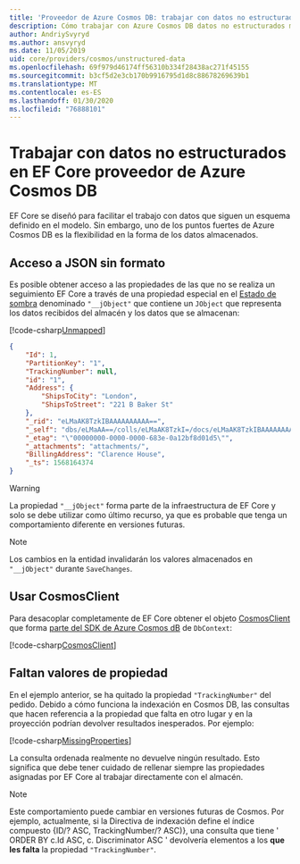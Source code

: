 ```yaml
---
title: 'Proveedor de Azure Cosmos DB: trabajar con datos no estructurados EF Core'
description: Cómo trabajar con Azure Cosmos DB datos no estructurados mediante Entity Framework Core
author: AndriySvyryd
ms.author: ansvyryd
ms.date: 11/05/2019
uid: core/providers/cosmos/unstructured-data
ms.openlocfilehash: 69f979d46174ff56310b334f28438ac271f45155
ms.sourcegitcommit: b3cf5d2e3cb170b9916795d1d8c88678269639b1
ms.translationtype: MT
ms.contentlocale: es-ES
ms.lasthandoff: 01/30/2020
ms.locfileid: "76888101"
---
```

# <a name="working-with-unstructured-data-in-ef-core-azure-cosmos-db-provider"></a>Trabajar con datos no estructurados en EF Core proveedor de Azure Cosmos DB

EF Core se diseñó para facilitar el trabajo con datos que siguen un esquema definido en el modelo. Sin embargo, uno de los puntos fuertes de Azure Cosmos DB es la flexibilidad en la forma de los datos almacenados.

## <a name="accessing-the-raw-json"></a>Acceso a JSON sin formato

Es posible obtener acceso a las propiedades de las que no se realiza un seguimiento EF Core a través de una propiedad especial en el [Estado de sombra](../../modeling/shadow-properties.md) denominado `"__jObject"` que contiene un `JObject` que representa los datos recibidos del almacén y los datos que se almacenan:

[!code-csharp[Unmapped](../../../../samples/core/Cosmos/UnstructuredData/Sample.cs?highlight=23,24&name=Unmapped)]

``` json
{
    "Id": 1,
    "PartitionKey": "1",
    "TrackingNumber": null,
    "id": "1",
    "Address": {
        "ShipsToCity": "London",
        "ShipsToStreet": "221 B Baker St"
    },
    "_rid": "eLMaAK8TzkIBAAAAAAAAAA==",
    "_self": "dbs/eLMaAA==/colls/eLMaAK8TzkI=/docs/eLMaAK8TzkIBAAAAAAAAAA==/",
    "_etag": "\"00000000-0000-0000-683e-0a12bf8d01d5\"",
    "_attachments": "attachments/",
    "BillingAddress": "Clarence House",
    "_ts": 1568164374
}
```

> [!WARNING]
> La propiedad `"__jObject"` forma parte de la infraestructura de EF Core y solo se debe utilizar como último recurso, ya que es probable que tenga un comportamiento diferente en versiones futuras.

> [!NOTE]
> Los cambios en la entidad invalidarán los valores almacenados en `"__jObject"` durante `SaveChanges`.

## <a name="using-cosmosclient"></a>Usar CosmosClient

Para desacoplar completamente de EF Core obtener el objeto [CosmosClient](/dotnet/api/Microsoft.Azure.Cosmos.CosmosClient) que forma [parte del SDK de Azure Cosmos dB](/azure/cosmos-db/sql-api-get-started) de `DbContext`:

[!code-csharp[CosmosClient](../../../../samples/core/Cosmos/UnstructuredData/Sample.cs?highlight=3&name=CosmosClient)]

## <a name="missing-property-values"></a>Faltan valores de propiedad

En el ejemplo anterior, se ha quitado la propiedad `"TrackingNumber"` del pedido. Debido a cómo funciona la indexación en Cosmos DB, las consultas que hacen referencia a la propiedad que falta en otro lugar y en la proyección podrían devolver resultados inesperados. Por ejemplo:

[!code-csharp[MissingProperties](../../../../samples/core/Cosmos/UnstructuredData/Sample.cs?name=MissingProperties)]

La consulta ordenada realmente no devuelve ningún resultado. Esto significa que debe tener cuidado de rellenar siempre las propiedades asignadas por EF Core al trabajar directamente con el almacén.

> [!NOTE]
> Este comportamiento puede cambiar en versiones futuras de Cosmos. Por ejemplo, actualmente, si la Directiva de indexación define el índice compuesto {ID/? ASC, TrackingNumber/? ASC)}, una consulta que tiene ' ORDER BY c.Id ASC, c. Discriminator ASC ' devolvería elementos a los __que les falta__ la propiedad `"TrackingNumber"`.
